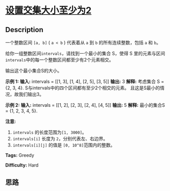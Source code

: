 # [ 设置交集大小至少为2][title]

## Description

一个整数区间 `[a, b]`  ( `a < b` ) 代表着从 `a` 到 `b` 的所有连续整数，包括 `a` 和 `b`。

给你一组整数区间`intervals`，请找到一个最小的集合 S，使得 S 里的元素与区间`intervals`中的每一个整数区间都至少有2个元素相交。

输出这个最小集合S的大小。

**示例 1:**
            **输入:** intervals = [[1, 3], [1, 4], [2, 5], [3, 5]]    **输出:** 3    **解释:**    考虑集合 S = {2, 3, 4}. S与intervals中的四个区间都有至少2个相交的元素。    且这是S最小的情况，故我们输出3。    

**示例 2:**
            **输入:** intervals = [[1, 2], [2, 3], [2, 4], [4, 5]]    **输出:** 5    **解释:**    最小的集合S = {1, 2, 3, 4, 5}.    

**注意:**

  1. `intervals` 的长度范围为`[1, 3000]`。
  2. `intervals[i]` 长度为 `2`，分别代表左、右边界。
  3. `intervals[i][j]` 的值是 `[0, 10^8]`范围内的整数。


**Tags:** Greedy

**Difficulty:** Hard

## 思路

[title]: https://leetcode-cn.com/problems/set-intersection-size-at-least-two
